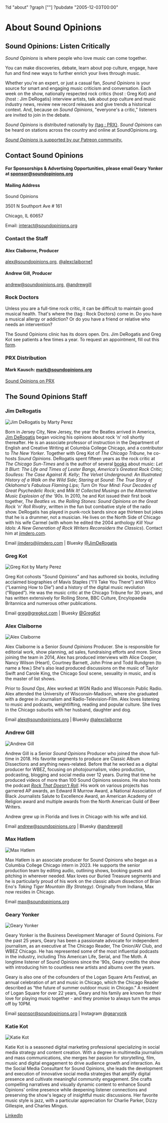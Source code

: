 ?id "about"
?graph [""]
?pubdate "2005-12-03T00:00"
# About Sound Opinions



## Sound Opinions: Listen Critically

*Sound Opinions* is where people who love music can come together.

You can make discoveries, debate, learn about pop culture, engage, have fun and find new ways to further enrich your lives through music.

Whether you're an expert, or just a casual fan, *Sound Opinions* is your source for smart and engaging music criticism and conversation. Each week on the show, nationally respected rock critics {host : Greg Kot} and {host : Jim DeRogatis} interview artists, talk about pop culture and music industry news, review new record releases and give trends a historical context. And, because on *Sound Opinions*, "everyone's a critic," listeners are invited to join in the debate.

*Sound Opinions* is distributed nationally by [{tag : PRX}](http://www.prx.org/soundopinions/). *Sound Opinions* can be heard on stations across the country and online at SoundOpinions.org.

[*Sound Opinions* is supported by our Patreon community.](https://www.patreon.com/soundopinions)



## Contact Sound Opinions

#### **For Sponsorships & Advertising Opportunities, please email Geary Yonker at sponsor@soundopinions.org**

#### Mailing Address

Sound Opinions

3501 N Southport Ave # 161

Chicago, IL 60657

Email: [interact@soundopinions.org](mailto:interact@soundopinions.org)


### Contact the Staff

#### Alex Claiborne, Producer

[alex@soundopinions.org](mailto:alex@soundopinions.org), [@alexclaiborne1](https://twitter.com/alexclaiborne1)

#### Andrew Gill, Producer

[andrew@soundopinions.org](andrew@soundopinions.org), [@andrewgill](https://twitter.com/andrewgill)


### Rock Doctors

Unless you are a full-time rock critic, it can be difficult to maintain good musical health. That's where the {tag : Rock Doctors} come in. Do you have a musical allergy or addiction? Or do you have a friend or relative who needs an intervention?

The Sound Opinions clinic has its doors open. Drs. Jim DeRogatis and Greg Kot see patients a few times a year. To request an appointment, fill out this [form](/rock-doctors/).


### PRX Distribution

#### Mark Kausch: [mark@soundopinions.org](mark@soundopinions.org)

[Sound Opinions on PRX](https://exchange.prx.org/group_accounts/101127-so)



## The Sound Opinions Staff


### Jim DeRogatis

![Jim DeRogatis by Marty Perez](https://static.soundopinions.org/images/2025/sound-opinions-jim-2023-2-lo.jpg)

Born in Jersey City, New Jersey, the year the Beatles arrived in America, [Jim DeRogatis](http://jimdero.com/) began voicing his opinions about rock 'n' roll shortly thereafter. He is an associate professor of instruction in the Department of English and Creative Writing at Columbia College Chicago, and a contributor to *The New Yorker*. Together with Greg Kot of *The Chicago Tribune*, he co-hosts *Sound Opinions*. DeRogatis spent fifteen years as the rock critic at *The Chicago Sun-Times* and is the author of several [books](http://www.jimdero.com/BooksProjectsOpen.html) about music: *Let It Blurt: The Life and Times of Lester Bangs, America's Greatest Rock Critic*; *Soulless: The Case Against R. Kelly*; *The Velvet Underground: An Illustrated History of a Walk on the Wild Side*; *Staring at Sound: The True Story of Oklahoma's Fabulous Flaming Lips*; *Turn On Your Mind: Four Decades of Great Psychedelic Rock*; and *Milk It! Collected Musings on the Alternative Music Explosion of the '90s*. In 2010, he and Kot issued their first book together, *The Beatles vs. the Rolling Stones: Sound Opinions on the Great Rock 'n' Roll Rivalry*, written in the fun but combative style of the radio show. DeRogatis has played in punk-rock bands since age thirteen but jokes that he is a drummer, not a musician. He lives on the North Side of Chicago with his wife Carmel (with whom he edited the 2004 anthology *Kill Your Idols: A New Generation of Rock Writers Reconsiders the Classics*). Contact him at [jimdero.com](jimdero.com).

Email [jimdero@jimdero.com](jimdero@jimdero.com) | Bluesky [@JimDeRogatis](https://bsky.app/profile/jimderogatis.bsky.social)


### Greg Kot

![Greg Kot by Marty Perez](https://static.soundopinions.org/images/2025/sound-opinions-greg-2023-2-lo.jpg)

Greg Kot cohosts "Sound Opinions” and has authored six books, including acclaimed biographies of Mavis Staples (“I'll Take You There”) and Wilco (“Learning How to Die”) and a history of the digital music revolution (“Ripped”). He was the music critic at the Chicago Tribune for 30 years, and has written extensively for Rolling Stone, BBC Culture, Encylopaedia Britannica and numerous other publications.

Email [greg@gregkot.com](greg@gregkot.com) | Bluesky [@GregKot](https://bsky.app/profile/gregkot.bsky.social)


### Alex Claiborne

![Alex Claiborne](https://static.soundopinions.org/images/2025/aclaiborne.jpg)

Alex Claiborne is a Senior *Sound Opinions* Producer. She is responsible for editorial work, show planning, ad sales, fundraising efforts and more. Since joining the team in 2014, Alex has produced interviews with Alice Cooper, Nancy Wilson (Heart), Courtney Barnett, John Prine and Todd Rundgren (to name a few.) She's also lead produced discussions on the music of Taylor Swift and Carole King, the Chicago Soul scene, sexuality in music, and is the master of list shows.

Prior to *Sound Ops*, Alex worked at WGN Radio and Wisconsin Public Radio. Alex attended the University of Wisconsin-Madison, where she graduated with a degree in Journalism and Radio-Television-Film. Alex loves listening to music and podcasts, weightlifting, reading and popular culture. She lives in the Chicago suburbs with her husband, daughter and dog.

Email [alex@soundopinions.org](mailto:alex@soundopinions.org) | Bluesky [@alexclaiborne](https://bsky.app/profile/alexclaiborne.bsky.social)


### Andrew Gill

![Andrew Gill](https://static.soundopinions.org/images/2025/agill.jpg)

Andrew Gill is a Senior *Sound Opinions* Producer who joined the show full-time in 2018. His favorite segments to produce are Classic Album Dissections and anything news-related. Before that he worked as a digital producer for WBEZ, focusing on photojournalism, video production, podcasting, blogging and social media over 12 years. During that time he produced videos of more than 100 Sound Opinions sessions. He also hosts the podcast [*Rock That Doesn't Roll*](https://podcasts.apple.com/us/podcast/rock-that-doesnt-roll-the-story-of-christian-music/id1703257857). His work on various projects has garnered AP awards, an Edward R Murrow Award, a National Association of Black Journalists Salute to Excellence Award, an American Academy of Religion award and multiple awards from the North American Guild of Beer Writers.

Andrew grew up in Florida and lives in Chicago with his wife and kid.

Email [andrew@soundopinions.org](andrew@soundopinions.org) | Bluesky [@andrewgill](https://bsky.app/profile/andrewgill.biz)


### Max Hatlem

![Max Hatlem](https://static.soundopinions.org/images/2025/max-li.jpeg)

Max Hatlem is an associate producer for Sound Opinions who began as a Columbia College Chicago intern in 2023. He supports the senior production team by editing audio, outlining shows, booking guests and pitching in wherever needed. Max loves our Buried Treasure segments and he is particularly proud of his work on the classic album dissection of Brian Eno's *Taking Tiger Mountain (By Strategy)*. Originally from Indiana, Max now resides in Chicago.

Email [max@soundopinions.org](max@soundopinions.org)


### Geary Yonker

![Geary Yonker](https://static.soundopinions.org/images/2025/gy-arms-crossed-mural-2023.jpg)

Geary Yonker is the Business Development Manager of Sound Opinions. For the past 25 years, Geary has been a passionate advocate for independent journalism, as an executive at The Chicago Reader, The Onion/AV Club, and WBEZ Chicago. He has represented some of the most influential podcasts in the industry, including This American Life, Serial, and The Moth. A longtime listener of Sound Opinions since the '90s, Geary credits the show with introducing him to countless new artists and albums over the years.

Geary is also one of the cofounders of the Logan Square Arts Festival, an annual celebration of art and music in Chicago, which the Chicago Reader described as “the future of summer outdoor music in Chicago.” A resident of Logan Square for over 22 years, Geary and his family are known for their love for playing music together - and they promise to always turn the amps off by 10PM.

Email [sponsor@soundopinions.org](sponsor@soundopinions.org) | Instagram [@gearyonk](https://www.instagram.com/gearyonk)


### Katie Kot

![Katie Kot](https://static.soundopinions.org/images/2025/katie-kot-rev-300x300.jpg)

Katie Kot is a seasoned digital marketing professional specializing in social media strategy and content creation. With a degree in multimedia journalism and mass communications, she merges her passion for storytelling, film, music and digital engagement to drive audience growth and interaction. As the Social Media Consultant for Sound Opinions, she leads the development and execution of innovative social media strategies that amplify digital presence and cultivate meaningful community engagement. She crafts compelling narratives and visually dynamic content to enhance Sound Opinions' online presence while deepening listener connections and preserving the show's legacy of insightful music discussions. Her favorite music style is jazz, with a particular appreciation for Charlie Parker, Dizzy Gillespie, and Charles Mingus.

[LinkedIn](https://www.linkedin.com/in/katherine-kot-b86505198/)